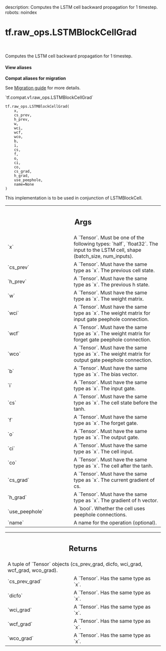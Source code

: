 description: Computes the LSTM cell backward propagation for 1 timestep.
robots: noindex

# tf.raw_ops.LSTMBlockCellGrad

<!-- Insert buttons and diff -->

<table class="tfo-notebook-buttons tfo-api nocontent" align="left">

</table>



Computes the LSTM cell backward propagation for 1 timestep.


<section class="expandable">
  <h4 class="showalways">View aliases</h4>
  <p>
<b>Compat aliases for migration</b>
<p>See
<a href="https://www.tensorflow.org/guide/migrate">Migration guide</a> for
more details.</p>
<p>`tf.compat.v1.raw_ops.LSTMBlockCellGrad`</p>
</p>
</section>

<pre class="devsite-click-to-copy prettyprint lang-py tfo-signature-link">
<code>tf.raw_ops.LSTMBlockCellGrad(
    x,
    cs_prev,
    h_prev,
    w,
    wci,
    wcf,
    wco,
    b,
    i,
    cs,
    f,
    o,
    ci,
    co,
    cs_grad,
    h_grad,
    use_peephole,
    name=None
)
</code></pre>



<!-- Placeholder for "Used in" -->

This implementation is to be used in conjunction of LSTMBlockCell.

<!-- Tabular view -->
 <table class="responsive fixed orange">
<colgroup><col width="214px"><col></colgroup>
<tr><th colspan="2"><h2 class="add-link">Args</h2></th></tr>

<tr>
<td>
`x`<a id="x"></a>
</td>
<td>
A `Tensor`. Must be one of the following types: `half`, `float32`.
The input to the LSTM cell, shape (batch_size, num_inputs).
</td>
</tr><tr>
<td>
`cs_prev`<a id="cs_prev"></a>
</td>
<td>
A `Tensor`. Must have the same type as `x`.
The previous cell state.
</td>
</tr><tr>
<td>
`h_prev`<a id="h_prev"></a>
</td>
<td>
A `Tensor`. Must have the same type as `x`. The previous h state.
</td>
</tr><tr>
<td>
`w`<a id="w"></a>
</td>
<td>
A `Tensor`. Must have the same type as `x`. The weight matrix.
</td>
</tr><tr>
<td>
`wci`<a id="wci"></a>
</td>
<td>
A `Tensor`. Must have the same type as `x`.
The weight matrix for input gate peephole connection.
</td>
</tr><tr>
<td>
`wcf`<a id="wcf"></a>
</td>
<td>
A `Tensor`. Must have the same type as `x`.
The weight matrix for forget gate peephole connection.
</td>
</tr><tr>
<td>
`wco`<a id="wco"></a>
</td>
<td>
A `Tensor`. Must have the same type as `x`.
The weight matrix for output gate peephole connection.
</td>
</tr><tr>
<td>
`b`<a id="b"></a>
</td>
<td>
A `Tensor`. Must have the same type as `x`. The bias vector.
</td>
</tr><tr>
<td>
`i`<a id="i"></a>
</td>
<td>
A `Tensor`. Must have the same type as `x`. The input gate.
</td>
</tr><tr>
<td>
`cs`<a id="cs"></a>
</td>
<td>
A `Tensor`. Must have the same type as `x`.
The cell state before the tanh.
</td>
</tr><tr>
<td>
`f`<a id="f"></a>
</td>
<td>
A `Tensor`. Must have the same type as `x`. The forget gate.
</td>
</tr><tr>
<td>
`o`<a id="o"></a>
</td>
<td>
A `Tensor`. Must have the same type as `x`. The output gate.
</td>
</tr><tr>
<td>
`ci`<a id="ci"></a>
</td>
<td>
A `Tensor`. Must have the same type as `x`. The cell input.
</td>
</tr><tr>
<td>
`co`<a id="co"></a>
</td>
<td>
A `Tensor`. Must have the same type as `x`. The cell after the tanh.
</td>
</tr><tr>
<td>
`cs_grad`<a id="cs_grad"></a>
</td>
<td>
A `Tensor`. Must have the same type as `x`.
The current gradient of cs.
</td>
</tr><tr>
<td>
`h_grad`<a id="h_grad"></a>
</td>
<td>
A `Tensor`. Must have the same type as `x`.
The gradient of h vector.
</td>
</tr><tr>
<td>
`use_peephole`<a id="use_peephole"></a>
</td>
<td>
A `bool`. Whether the cell uses peephole connections.
</td>
</tr><tr>
<td>
`name`<a id="name"></a>
</td>
<td>
A name for the operation (optional).
</td>
</tr>
</table>



<!-- Tabular view -->
 <table class="responsive fixed orange">
<colgroup><col width="214px"><col></colgroup>
<tr><th colspan="2"><h2 class="add-link">Returns</h2></th></tr>
<tr class="alt">
<td colspan="2">
A tuple of `Tensor` objects (cs_prev_grad, dicfo, wci_grad, wcf_grad, wco_grad).
</td>
</tr>
<tr>
<td>
`cs_prev_grad`<a id="cs_prev_grad"></a>
</td>
<td>
A `Tensor`. Has the same type as `x`.
</td>
</tr><tr>
<td>
`dicfo`<a id="dicfo"></a>
</td>
<td>
A `Tensor`. Has the same type as `x`.
</td>
</tr><tr>
<td>
`wci_grad`<a id="wci_grad"></a>
</td>
<td>
A `Tensor`. Has the same type as `x`.
</td>
</tr><tr>
<td>
`wcf_grad`<a id="wcf_grad"></a>
</td>
<td>
A `Tensor`. Has the same type as `x`.
</td>
</tr><tr>
<td>
`wco_grad`<a id="wco_grad"></a>
</td>
<td>
A `Tensor`. Has the same type as `x`.
</td>
</tr>
</table>

